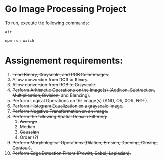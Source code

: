 # Go Image Processing Project

To run, execute the following commands:

```bash
air
```

```bash
npm run watch
```

# Assignement requirements:

1. ~~Load Binary, Grayscale, and RGB Color images.~~
2. ~~Allow conversion from RGB to Binary.~~
3. ~~Allow conversion from RGB to Grayscale.~~
4. ~~Perform Arithmetic Operations on the image(s) (Addition, Subtraction, Multiplication, Division,~~ and Blending).
5. Perform Logical Operations on the image(s) (AND, OR, XOR, ~~NOT~~).
6. ~~Perform Histogram Equalization on a grayscale image.~~
7. ~~Perform Negative Transformation on an image.~~
8. ~~Perform the following Spatial Domain Filtering:~~
    1. ~~Average~~
    2. ~~Median~~
    3. ~~Gaussian~~
    4. Order (?)
9. ~~Perform Morphological Operations (Dilation, Erosion, Opening, Closing, Contour).~~
10. ~~Perform Edge Detection Filters (Prewitt, Sobel, Laplacian).~~
